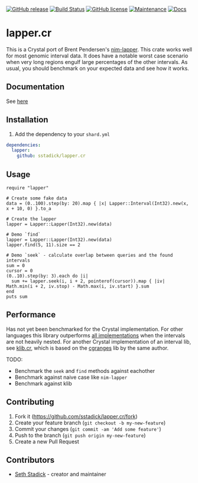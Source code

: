 [![GitHub release](https://img.shields.io/github/release/sstadick/crystal-lapper.svg)](https://github.com/sstadick/lapper.cr/releases)
[![Build Status](https://travis-ci.org/sstadick/crystal-lapper.svg?branch=master)](https://travis-ci.org/sstadick/lapper.cr)
[![GitHub license](https://img.shields.io/github/license/sstadick/lapper.cr.svg)](https://github.com/sstadick/lapper.cr/blob/master/LICENSE)
[![Maintenance](https://img.shields.io/badge/Maintained%3F-yes-green.svg)](https://GitHub.com/sstadick/lapper.cr/graphs/commit-activity)
[![Docs](https://img.shields.io/badge/Documentation-yes-green.svg)](https://sstadick.github.io/lapper.cr/)

# lapper.cr

This is a Crystal port of Brent Pendersen's [nim-lapper](https://github.com/brentp/nim-lapper). This crate works well for most genomic interval data. It does have a notable worst case scenario when very long regions engulf large percentages of the other intervals. As usual, you should benchmark on your expected data and see how it works.

## Documentation

See [here](https://sstadick.github.io/lapper.cr/)

## Installation

1. Add the dependency to your `shard.yml`

```yml
dependencies:
  lapper:
    github: sstadick/lapper.cr
```

## Usage

```crystal
require "lapper"

# Create some fake data
data = (0..100).step(by: 20).map { |x| Lapper::Interval(Int32).new(x, x + 10, 0) }.to_a

# Create the lapper
lapper = Lapper::Lapper(Int32).new(data)

# Demo `find`
lapper = Lapper::Lapper(Int32).new(data)
lapper.find(5, 11).size == 2

# Demo `seek` - calculate overlap between queries and the found intervals
sum = 0
cursor = 0
(0..10).step(by: 3).each do |i|
  sum += lapper.seek(i, i + 2, pointerof(cursor)).map { |iv| Math.min(i + 2, iv.stop) - Math.max(i, iv.start) }.sum
end
puts sum
```

## Performance

Has not yet been benchmarked for the Crystal implementation. For other languages this library outperforms [all implementations](https://github.com/sstadick/rust-lapper#benchmarks) when the intervals are not heavily nested. For another Crystal implementation of an interval lib, see [klib.cr](https://github.com/lh3/biofast/blob/master/lib/klib.cr), which is based on the [cgranges](https://github.com/lh3/cgranges) lib by the same author.

TODO:

- Benchmark the `seek` and `find` methods against eachother
- Benchmark against naive case like `nim-lapper`
- Benchmark against klib

## Contributing

1. Fork it (<https://github.com/sstadick/lapper.cr/fork>)
2. Create your feature branch (`git checkout -b my-new-feature`)
3. Commit your changes (`git commit -am 'Add some feature'`)
4. Push to the branch (`git push origin my-new-feature`)
5. Create a new Pull Request

## Contributors

- [Seth Stadick](https://github.com/sstadick) - creator and maintainer
